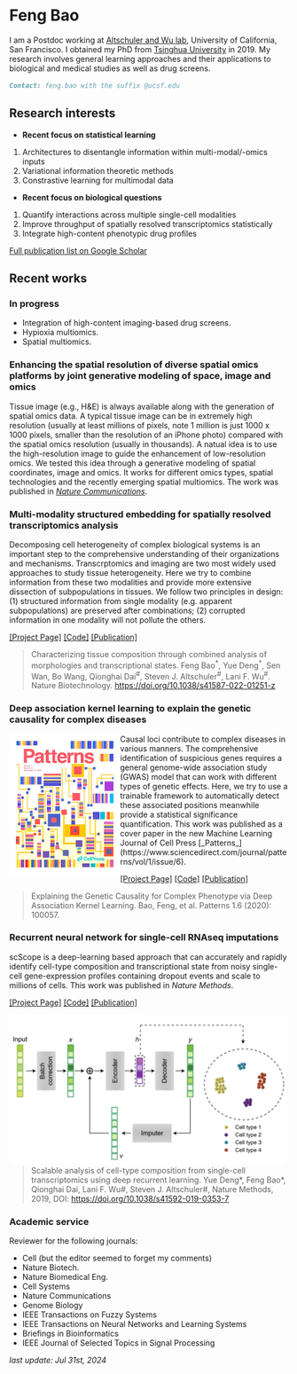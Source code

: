 # Feng Bao

I am a Postdoc working at [Altschuler and Wu lab](https://www.altschulerwulab.org/),  University of California, San Francisco. I obtained my PhD from [Tsinghua University](https://www.tsinghua.edu.cn/en/) in 2019. My research involves general learning approaches and their applications to biological and medical studies as well as drug screens. 

```markdown
Contact: feng.bao with the suffix @ucsf.edu
```

## Research interests

- **Recent focus on statistical learning** 
1. Architectures to disentangle information within multi-modal/-omics inputs 
2. Variational information theoretic methods
3. Constrastive learning for multimodal data 

- **Recent focus on biological questions**
1. Quantify interactions across multiple single-cell modalities
2. Improve throughput of spatially resolved transcriptomics statistically
3. Integrate high-content phenotypic drug profiles

[Full publication list on Google Scholar](https://scholar.google.com/citations?user=I0mcA3MAAAAJ&hl=en)

## Recent works

### In progress
- Integration of high-content imaging-based drug screens.
- Hypioxia multiomics.
- Spatial multiomics.

### **Enhancing the spatial resolution of diverse spatial omics platforms by joint generative modeling of space, image and omics**

Tissue image (e.g., H&E) is always available along with the generation of spatial omics data. A typical tissue image can be in extremely high resolution (usually at least millions of pixels, note 1 million is just 1000 x 1000 pixels, smaller than the resolution of an iPhone photo) compared with the spatial omics resolution (usually in thousands). A natual idea is to use the high-resolution image to guide the enhancement of low-resolution omics. We tested this idea through a generative modeling of spatial coordinates, image and omics. It works for different omics types, spatial technologies and the recently emerging spatial multiomics. The work was published in [*Nature Communications*](https://www.nature.com/articles/s41467-024-50837-5). 

### **Multi-modality structured embedding for spatially resolved transcriptomics analysis**

Decomposing cell heterogeneity of complex biological systems is an important step to the comprehensive understanding of their organizations and mechanisms. Transcrptomics and imaging are two most widely used approaches to study tissue heterogeneity. Here we try to combine information from these two modalities and provide more extensive dissection of subpopulations in tissues. We follow two principles in design: (1) structured information from single modality (e.g. apparent subpopulations) are preserved after combinations; (2) corrupted information in one modality will not pollute the others. 

[\[Project Page\]](https://github.com/AltschulerWu-Lab/MUSE) [\[Code\]](https://github.com/AltschulerWu-Lab/MUSE) [\[Publication\]](https://doi.org/10.1038/s41587-022-01251-z)

> Characterizing tissue composition through combined analysis of morphologies and transcriptional states. Feng Bao<sup>\*</sup>, Yue Deng<sup>\*</sup>, Sen Wan, Bo Wang, Qionghai Dai<sup>\#</sup>, Steven J. Altschuler<sup>\#</sup>, Lani F. Wu<sup>\#</sup>. Nature Biotechnology. https://doi.org/10.1038/s41587-022-01251-z


### **Deep association kernel learning to explain the genetic causality for complex diseases**

<img style="float: left;" src = "/image/cover.jpeg" width ="200" />
Causal loci contribute to complex diseases in various manners. The comprehensive identification of suspicious genes requires a general genome-wide association study (GWAS) model that can work with different types of genetic effects. Here, we try to use a trainable framework to automatically detect these associated positions meanwhile provide a statistical significance quantification. This work was published as a cover paper in the new Machine Learning Journal of Cell Press [_Patterns_](https://www.sciencedirect.com/journal/patterns/vol/1/issue/6).


[\[Project Page\]](https://github.com/feng-bao-ucsf/DAK) [\[Code\]](https://github.com/feng-bao-ucsf/DAK) [\[Publication\]](https://www.sciencedirect.com/science/article/pii/S2666389920300684)

> Explaining the Genetic Causality for Complex Phenotype via Deep Association Kernel Learning. Bao, Feng, et al. Patterns 1.6 (2020): 100057. 



### **Recurrent neural network for single-cell RNAseq imputations**

scScope is a deep-learning based approach that can accurately and rapidly identify cell-type composition and transcriptional state from noisy single-cell gene-expression profiles containing dropout events and scale to millions of cells. This work was published in _Nature Methods_.

[\[Project Page\]](https://github.com/AltschulerWu-Lab/scScope) [\[Code\]](https://github.com/AltschulerWu-Lab/scScope) [\[Publication\]](https://www.nature.com/articles/s41592-019-0353-7)

<img style="float: left;" src = "/image/scscope.png" width ="500" />
<!-- ![image](/image/scscope.png) -->

> Scalable analysis of cell-type composition from single-cell transcriptomics using deep recurrent learning. Yue Deng\*, Feng Bao\*, Qionghai Dai, Lani F. Wu#, Steven J. Altschuler#, Nature Methods, 2019, DOI: https://doi.org/10.1038/s41592-019-0353-7




### Academic service
Reviewer for the following journals:
- Cell (but the editor seemed to forget my comments)
- Nature Biotech.
- Nature Biomedical Eng. 
- Cell Systems
- Nature Communications
- Genome Biology
- IEEE Transactions on Fuzzy Systems
- IEEE Transactions on Neural Networks and Learning Systems
- Briefings in Bioinformatics
- IEEE Journal of Selected Topics in Signal Processing

_last update: Jul 31st, 2024_

<!-- Google tag (gtag.js) -->
<script async src="https://www.googletagmanager.com/gtag/js?id=UA-102911962-1"></script>
<script>
  window.dataLayer = window.dataLayer || [];
  function gtag(){dataLayer.push(arguments);}
  gtag('js', new Date());

  gtag('config', 'UA-102911962-1');
</script>
